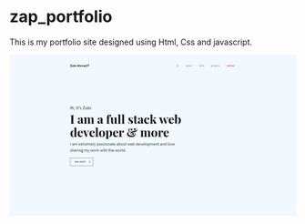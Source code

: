 # zap_portfolio
This is my portfolio site designed using Html, Css and javascript.
<div>
  <img src="assets/projects/zabiap.png" align="left" width="700" >
 </div>
